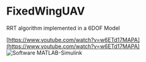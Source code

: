 # FixedWingUAV
RRT algorithm implemented in a 6DOF Model

[https://www.youtube.com/watch?v=w6ETd17MAPA](https://www.youtube.com/watch?v=w6ETd17MAPA)
![Software MATLAB-Simulink](https://image.ibb.co/dajtJ5/1.png)
